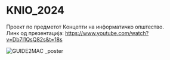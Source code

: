 # KNIO_2024
Проект по предметот Концепти на информатичко општество. <br>
Линк од презентација: https://www.youtube.com/watch?v=Db7I1QsQ82s&t=18s

![GUIDE2MAC _poster](https://github.com/user-attachments/assets/0a1cf0bd-0394-4a7c-afbf-ee91dc9e7e84)
